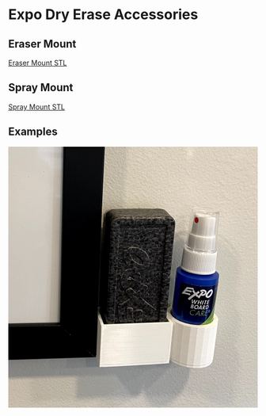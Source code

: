# Expo Dry Erase Accessories

## Eraser Mount

[Eraser Mount STL](./stl/eraser_mount.stl)

## Spray Mount 

[Spray Mount STL](./stl/spray_mount.stl)

## Examples

![Example Print](./img/expo_example.jpg)